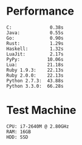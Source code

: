 # Performance

    C:              0.38s
    Java:           0.55s
    Go:             0.90s
    Rust:           1.29s
    Haskell:        1.32s
    LuaJit:         2.17s
    PyPy:          10.06s
    Lua:           21.18s
    Ruby 1.9.3:    22.13s
    Ruby 2.0.0:    22.13s
    Python 2.7.3:  43.88s
    Python 3.3.0:  66.28s

# Test Machine

    CPU: i7-2640M @ 2.80GHz
    RAM: 16GB
    HDD: SSD
